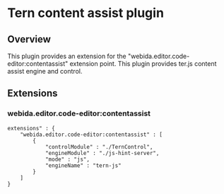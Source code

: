 # Tern content assist plugin

## Overview
This plugin provides an extension for the "webida.editor.code-editor:contentassist" extension point.
This plugin provides ter.js content assist engine and control.

## Extensions
### webida.editor.code-editor:contentassist

```
extensions" : {
    "webida.editor.code-editor:contentassist" : [
        { 
            "controlModule" : "./TernControl", 
            "engineModule" : "./js-hint-server",
            "mode" : "js",
            "engineName" : "tern-js"
        }
    ]
}
```